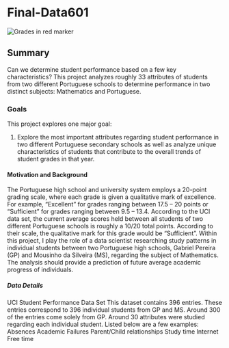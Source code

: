 # Final-Data601
![Grades in red marker](https://www.insidehighered.com/sites/default/server_files/media/grades_1.png "Grades")
## Summary
Can we determine student performance based on a few key characteristics? This project analyzes
roughly 33 attributes of students from two different Portuguese schools to determine performance in
two distinct subjects: Mathematics and Portuguese.
### Goals
This project explores one major goal:
1. Explore the most important attributes regarding student performance in two different Portuguese secondary
schools as well as analyze unique characteristics of students that contribute to the overall trends of student
grades in that year.
#### Motivation and Background
The Portuguese high school and university system employs a 20-point grading scale, where each
grade is given a qualitative mark of excellence. For example, “Excellent” for grades ranging between
17.5 – 20 points or “Sufficient” for grades ranging between 9.5 – 13.4. According to the UCI data set,
the current average scores held between all students of two different Portuguese schools is roughly a
10/20 total points. According to their scale, the qualitative mark for this grade would be “Sufficient”.
Within this project, I play the role of a data scientist researching study patterns in individual students
between two Portuguese high schools, Gabriel Pereira (GP) and Mousinho da Silveira (MS),
regarding the subject of Mathematics. The analysis should provide a prediction of future average
academic progress of individuals.
##### Data Details
UCI Student Performance Data Set
This dataset contains 396 entries. These entries correspond to 396 individual students from GP and
MS. Around 300 of the entries come solely from GP.
Around 30 attributes were studied regarding each individual student. Listed below are a few
examples:
Absences
Academic Failures
Parent/Child relationships
Study time
Internet
Free time
